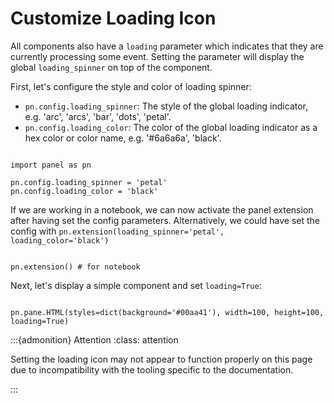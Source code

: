# Customize Loading Icon

All components also have a `loading` parameter which indicates that they are currently processing some event. Setting the parameter will display the global `loading_spinner` on top of the component.

First, let's configure the style and color of loading spinner:

* `pn.config.loading_spinner`: The style of the global loading indicator, e.g. 'arc', 'arcs', 'bar', 'dots', 'petal'.
* `pn.config.loading_color`: The color of the global loading indicator as a hex color or color name, e.g. '#6a6a6a', 'black'.

```{pyodide}

import panel as pn

pn.config.loading_spinner = 'petal'
pn.config.loading_color = 'black'

```

If we are working in a notebook, we can now activate the panel extension after having set the config parameters. Alternatively, we could have set the config with `pn.extension(loading_spinner='petal', loading_color='black')`

```{pyodide}

pn.extension() # for notebook

```

Next, let's display a simple component and set `loading=True`:

```{pyodide}

pn.pane.HTML(styles=dict(background='#00aa41'), width=100, height=100, loading=True)

```

:::{admonition} Attention
:class: attention

Setting the loading icon may not appear to function properly on this page due to incompatibility with the tooling specific to the documentation.

:::
